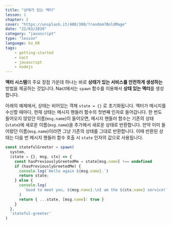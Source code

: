 ```yaml
---
title: "상태가 있는 액터"
lesson: 1
chapter: 2
cover: "https://unsplash.it/400/300/?random?BoldMage"
date: "22/03/2019"
category: "javascript"
type: "lesson"
language: ko_KR
tags:
    - getting-started
    - nact
    - javascript
    - nodejs
---
```


**액터 시스템**의 주요 장점 가운데 하나는 바로 **상태가 있는 서비스를 안전하게 생성하는** 방법을 제공하는 것입니다. Nact에서는 `spawn` 함수를 이용해서 **상태 있는 액터**를 생성합니다.

아래의 예제에서, 상태는 비어있는 객체 `state = {}` 로 초기화됩니다. 액터가 메시지를 수신할 때마다, 현재 상태는 메시지 핸들러 함수의 첫번째 인자로 들어갑니다. 한 번도 들어오지 않았던 이름(`msg.name`)이 들어오면, 메시지 핸들러 함수는 기존의 상태(`state`)에 새로운 이름(`msg.name`)을 추가해서 새로운 상태로 반환합니다. 만약 이미 들어왔던 이름(`msg.name`)이라면 그냥 기존의 상태를 그대로 반환합니다. 이때 반환된 상태는 다음 번 메시지 핸들러 함수 호출 시 `state` 인자의 값으로 사용됩니다.

```javascript
const statefulGreeter = spawn(
  system, 
  (state = {}, msg, ctx) => {
    const hasPreviouslyGreetedMe = state[msg.name] !== undefined
    if (hasPreviouslyGreetedMe) {
      console.log(`Hello again ${msg.name}.`)
      return state;
    } else {
      console.log(
        `Good to meet you, ${msg.name}.\nI am the ${ctx.name} service!`
      )
      return { ...state, [msg.name]: true }
    }
  },
  'stateful-greeter'
)
```

